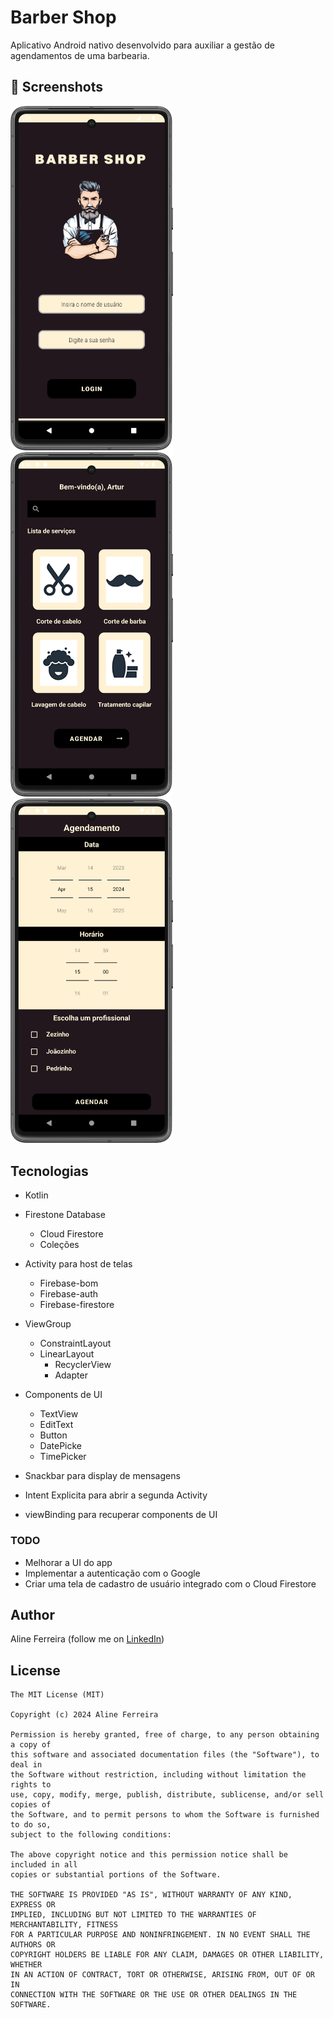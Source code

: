 # Barber Shop
Aplicativo Android nativo desenvolvido para auxiliar a gestão de agendamentos de uma barbearia. 


## :camera_flash: Screenshots
<!-- You can add more screenshots here if you like -->
<img src="/result/1-login_barber.png" width="260">&emsp;<img src="/result/2-home_barber.png" width="260">&emsp;<img src="/result/3-agenda.png" width="260">

## Tecnologias
* Kotlin

* Firestone Database
    * Cloud Firestore
    * Coleções
		 
* Activity para host de telas

    * Firebase-bom
    * Firebase-auth
    * Firebase-firestore

* ViewGroup
    * ConstraintLayout
    * LinearLayout
		* RecyclerView
		* Adapter	
					
- Components de UI
    - TextView
    - EditText
    - Button
    - DatePicke
    - TimePicker

- Snackbar para display de mensagens
- Intent Explicita para abrir a segunda Activity
- viewBinding para recuperar components de UI


### TODO
- Melhorar a UI do app
- Implementar a autenticação com o Google
- Criar uma tela de cadastro de usuário integrado com o Cloud Firestore

## Author
Aline Ferreira (follow me on [LinkedIn](https://www.linkedin.com/in/ferreiraline/))

## License
```
The MIT License (MIT)

Copyright (c) 2024 Aline Ferreira

Permission is hereby granted, free of charge, to any person obtaining a copy of
this software and associated documentation files (the "Software"), to deal in
the Software without restriction, including without limitation the rights to
use, copy, modify, merge, publish, distribute, sublicense, and/or sell copies of
the Software, and to permit persons to whom the Software is furnished to do so,
subject to the following conditions:

The above copyright notice and this permission notice shall be included in all
copies or substantial portions of the Software.

THE SOFTWARE IS PROVIDED "AS IS", WITHOUT WARRANTY OF ANY KIND, EXPRESS OR
IMPLIED, INCLUDING BUT NOT LIMITED TO THE WARRANTIES OF MERCHANTABILITY, FITNESS
FOR A PARTICULAR PURPOSE AND NONINFRINGEMENT. IN NO EVENT SHALL THE AUTHORS OR
COPYRIGHT HOLDERS BE LIABLE FOR ANY CLAIM, DAMAGES OR OTHER LIABILITY, WHETHER
IN AN ACTION OF CONTRACT, TORT OR OTHERWISE, ARISING FROM, OUT OF OR IN
CONNECTION WITH THE SOFTWARE OR THE USE OR OTHER DEALINGS IN THE SOFTWARE.
```
